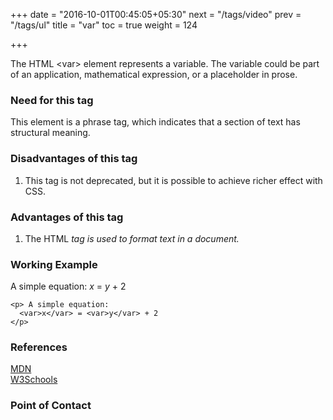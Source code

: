 +++
date = "2016-10-01T00:45:05+05:30"
next = "/tags/video"
prev = "/tags/ul"
title = "var"
toc = true
weight = 124

+++

The HTML <span class='tag-span'>&lt;var&gt;</span> element represents a variable. The variable could be part of an application, mathematical expression, or a placeholder in prose.

<h3>Need for this tag</h3>

This element is a phrase tag, which indicates that a section of text has structural meaning.

<h3>Disadvantages of this tag</h3>
<ol>
  <li>This tag is not deprecated, but it is possible to achieve richer effect with CSS.</li>
</ol>

<h3>Advantages of this tag</h3>
<ol>
  <li>The HTML <var> tag is used to format text in a document.</li>
</ol>


<h3>Working Example</h3>

<p> A simple equation:
  <var>x</var> = <var>y</var> + 2
</p>

    <p> A simple equation:
      <var>x</var> = <var>y</var> + 2
    </p>

<h3>References</h3>

[MDN](https://developer.mozilla.org/en/docs/Web/HTML/Element/var)
<br>
[W3Schools](http://www.w3schools.com/tags/tag_var.asp)

<h3>Point of Contact</h3>
